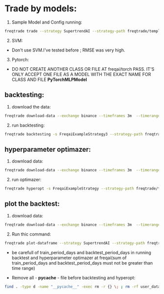 # Trade by models:
1. Sample Model and Config running:
```bash
freqtrade trade --strategy SupertrendAI --strategy-path freqtrade/templates --config config_examples/config_freqai.example.json --freqaimodel CatboostClassifierMultiTarget --freqaimodel-path freqtrade/freqai/prediction_models/ 
```

2. SVM:
* Don't use SVM.I've tested before ; RMSE was very high.

3. Pytorch:
* DO NOT CREATE ANOTHER CLASS OR FILE AT  freqai/torch PASS. IT'S ONLY ACCEPT ONE FILE AS A MODEL WITH THE EXACT NAME FOR CLASS AND FILE __PyTorchMLPModel__

## backtesting:
1. download the data:
```bash
freqtrade download-data --exchange binance --timeframes 3m  --timerange 20230401-20230801 --pairs BTC/USDT:USDT ETH/USDT:USDT XRP/USDT:USDT  --erase --trading-mode futures
```
2. run backtesting:
```bash
freqtrade backtesting -s FreqaiExampleStrategy3 --strategy-path freqtrade/templates  --freqaimodel GridRegressionMD --freqaimodel-path freqtrade/freqai/prediction_models --config config_examples/config_freqai.example.json  -p BTC/USDT:USDT ETH/USDT:USDT XRP/USDT:USDT  --timerange 20230501-20230601
```

## hyperparameter optimazer:
1. download data:
```bash
freqtrade download-data --exchange binance --timeframes 3m  --timerange 20230801-20230904 --pairs BTC/USDT:USDT ETH/USDT:USDT XRP/USDT:USDT  --erase --trading-mode futures
```

2. run optimazer:
```bash
freqtrade hyperopt -s FreqaiExampleStrategy --strategy-path freqtrade/templates  --freqaimodel ARIMAModel --freqaimodel-path freqtrade/freqai/prediction_models --config config_examples/arima_config.json --hyperopt-loss OnlyProfitHyperOptLoss -p BTC/USDT:USDT ETH/USDT:USDT XRP/USDT:USDT -e 40 --timerange 20230801-20230825
```

## plot the backtest:

1. download data:
```bash
freqtrade download-data --exchange binance --timeframes 3m  --timerange 20230501-20230801 --pairs BTC/USDT:USDT ETH/USDT:USDT XRP/USDT:USDT  --erase --trading-mode futures
```
2. Run thic command:
```bash
freqtrade plot-dataframe --strategy SupertrendAI --strategy-path freqtrade/templates --export=trades --export-filename user_data/backtest_results/backtest-result.json   --userdir  user_data/  -c  config_examples/config_freqai.example.json --freqaimodel CatboostClassifierMultiTarget --timerange 20230601-20230701 --freqaimodel-path freqtrade/freqai/prediction_models
```


* be carefull of train_period_days and backtest_period_days in running backtest and hyperparameter optimazer at freqai(sum of train_period_days and backtest_period_days must not be greater than time range)

* Remove all - __pycache__ - file before backtesting and hyperopt:

```bash
find . -type d -name "__pycache__" -exec rm -r {} \; ; rm -rf user_data/* ; rm -rf trad*

```
